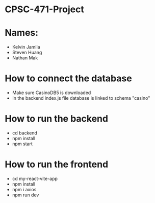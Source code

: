 # CPSC-471-Project
# Names: 
- Kelvin Jamila
- Steven Huang
- Nathan Mak
# How to connect the database
- Make sure CasinoDB5 is downloaded
- In the backend index.js file database is linked to schema "casino"
# How to run the backend
- cd backend
- npm install
- npm start
# How to run the frontend
-  cd my-react-vite-app
-  npm install
-  npm i axios
-  npm run dev
